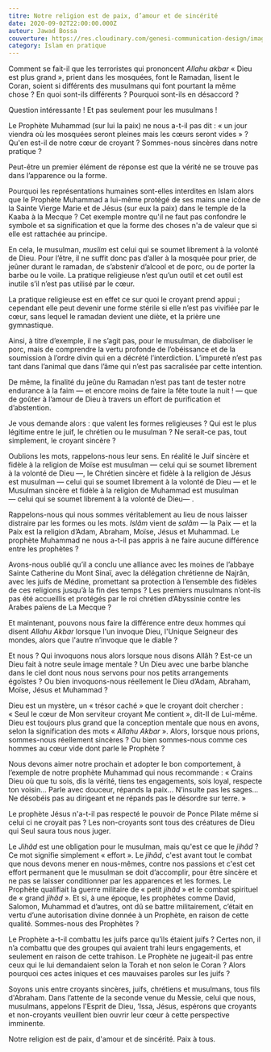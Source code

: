 ```yaml
---
titre: Notre religion est de paix, d’amour et de sincérité
date: 2020-09-02T22:00:00.000Z
auteur: Jawad Bossa
couverture: https://res.cloudinary.com/genesi-communication-design/image/upload/v1604654415/ihei/couvertures/islam-en-pratique-8_yj3onv.jpg
category: Islam en pratique
---
```

Comment se fait-il que les terroristes qui prononcent *Allahu akbar* «&nbsp;Dieu est plus grand&nbsp;», prient dans les mosquées, font le Ramadan, lisent le Coran, soient si différents des musulmans qui font pourtant la même chose&nbsp;? En quoi sont-ils différents&nbsp;? Pourquoi sont-ils en désaccord&nbsp;? 

Question intéressante&nbsp;! Et pas seulement pour les musulmans&nbsp;! 

Le Prophète Muhammad (sur lui la paix) ne nous a-t-il pas dit&nbsp;: «&nbsp;un jour viendra où les mosquées seront pleines mais les c&oelig;urs seront vides&nbsp;»&nbsp;? Qu'en est-il de notre c&oelig;ur de croyant&nbsp;? Sommes-nous sincères dans notre pratique&nbsp;? 

Peut-être un premier élément de réponse est que la vérité ne se trouve pas dans l’apparence ou la forme.

Pourquoi les représentations humaines sont-elles interdites en Islam alors que le Prophète Muhammad a lui-même protégé de ses mains une icône de la Sainte Vierge Marie et de Jésus (sur eux la paix) dans le temple de la Kaaba à la Mecque&nbsp;? Cet exemple montre qu'il ne faut pas confondre le symbole et sa signification et que la forme des choses n'a de valeur que si elle est rattachée au principe.

En cela, le musulman, *muslim* est celui qui se soumet librement à la volonté de Dieu. Pour l’être, il ne suffit donc pas d’aller à la mosquée pour prier, de jeûner durant le ramadan, de s’abstenir d’alcool et de porc, ou de porter la barbe ou le voile. La pratique religieuse n’est qu’un outil et cet outil est inutile s’il n’est pas utilisé par le c&oelig;ur.

La pratique religieuse est en effet ce sur quoi le croyant prend appui&nbsp;; cependant elle peut devenir une forme stérile si elle n’est pas vivifiée par le c&oelig;ur, sans lequel le ramadan devient une diète, et la prière une gymnastique.

Ainsi, à titre d’exemple, il ne s’agit pas, pour le musulman, de diaboliser le porc, mais de comprendre la vertu profonde de l’obéissance et de la soumission à l’ordre divin qui en a décrété l’interdiction. L’impureté n’est pas tant dans l’animal que dans l’âme qui n’est pas sacralisée par cette intention.

De même, la finalité du jeûne du Ramadan n’est pas tant de tester notre endurance à la faim —&nbsp;et encore moins de faire la fête toute la nuit&nbsp;!&nbsp;— que de goûter à l’amour de Dieu à travers un effort de purification et d’abstention.

Je vous demande alors&nbsp;: que valent les formes religieuses&nbsp;? Qui est le plus légitime entre le juif, le chrétien ou le musulman&nbsp;? Ne serait-ce pas, tout simplement, le croyant sincère&nbsp;? 

Oublions les mots, rappelons-nous leur sens. En réalité le Juif sincère et fidèle à la religion de Moïse est musulman —&nbsp;celui qui se soumet librement à la volonté de Dieu&nbsp;—, le Chrétien sincère et fidèle à la religion de Jésus est musulman —&nbsp;celui qui se soumet librement à la volonté de Dieu&nbsp;— et le Musulman sincère et fidèle à la religion de Muhammad est musulman —&nbsp;celui qui se soumet librement à la volonté de Dieu—&nbsp;.

Rappelons-nous qui nous sommes véritablement au lieu de nous laisser distraire par les formes ou les mots. *Islâm* vient de *salâm* —&nbsp;la Paix&nbsp;— et la Paix est la religion d’Adam, Abraham, Moïse, Jésus et Muhammad. Le prophète Muhammad ne nous a-t-il pas appris à ne faire aucune différence entre les prophètes&nbsp;? 

Avons-nous oublié qu’il a conclu une alliance avec les moines de l’abbaye Sainte Catherine du Mont Sinaï, avec la délégation chrétienne de Najrân, avec les juifs de Médine, promettant sa protection à l’ensemble des fidèles de ces religions jusqu’à la fin des temps&nbsp;? Les premiers musulmans n’ont-ils pas été accueillis et protégés par le roi chrétien d’Abyssinie contre les Arabes païens de La Mecque&nbsp;? 

Et maintenant, pouvons nous faire la différence entre deux hommes qui disent *Allahu Akbar* lorsque l'un invoque Dieu, l'Unique Seigneur des mondes, alors que l'autre n’invoque que le diable&nbsp;? 

Et nous&nbsp;? Qui invoquons nous alors lorsque nous disons Allâh&nbsp;? Est-ce un Dieu fait à notre seule image mentale&nbsp;? Un Dieu avec une barbe blanche dans le ciel dont nous nous servons pour nos petits arrangements égoïstes&nbsp;? Ou bien invoquons-nous réellement le Dieu d’Adam, Abraham, Moïse, Jésus et Muhammad&nbsp;? 

Dieu est un mystère, un «&nbsp;trésor caché&nbsp;» que le croyant doit chercher&nbsp;: «&nbsp;Seul le c&oelig;ur de Mon serviteur croyant Me contient&nbsp;», dit-Il de Lui-même. Dieu est toujours plus grand que la conception mentale que nous en avons, selon la signification des mots «&nbsp;*Allahu Akbar*&nbsp;». Alors, lorsque nous prions, sommes-nous réellement sincères&nbsp;? Ou bien sommes-nous comme ces hommes au c&oelig;ur vide dont parle le Prophète&nbsp;? 

Nous devons aimer notre prochain et adopter le bon comportement, à l’exemple de notre prophète Muhammad qui nous recommande&nbsp;: «&nbsp;Crains Dieu où que tu sois, dis la vérité, tiens tes engagements, sois loyal, respecte ton voisin… Parle avec douceur, répands la paix… N’insulte pas les sages… Ne désobéis pas au dirigeant et ne répands pas le désordre sur terre.&nbsp;» 

Le prophète Jésus n'a-t-il pas respecté le pouvoir de Ponce Pilate même si celui ci ne croyait pas&nbsp;? Les non-croyants sont tous des créatures de Dieu qui Seul saura tous nous juger.

Le *Jihâd* est une obligation pour le musulman, mais qu'est ce que le *jihâd*&nbsp;? Ce mot signifie simplement «&nbsp;effort&nbsp;». Le *jihâd*, c'est avant tout le combat que nous devons mener en nous-mêmes, contre nos passions et c'est cet effort permanent que le musulman se doit d’accomplir, pour être sincère et ne pas se laisser conditionner par les apparences et les formes. Le Prophète qualifiait la guerre militaire de «&nbsp;petit *jihâd*&nbsp;» et le combat spirituel de «&nbsp;grand *jihâd*&nbsp;». Et si, à une époque, les prophètes comme David, Salomon, Muhammad et d’autres, ont dû se battre militairement, c’était en vertu d’une autorisation divine donnée à un Prophète, en raison de cette qualité. Sommes-nous des Prophètes&nbsp;? 

Le Prophète a-t-il combattu les juifs parce qu’ils étaient juifs&nbsp;? Certes non, il n’a combattu que des groupes qui avaient trahi leurs engagements, et seulement en raison de cette trahison. Le Prophète ne jugeait-il pas entre ceux qui le lui demandaient selon la Torah et non selon le Coran&nbsp;? Alors pourquoi ces actes iniques et ces mauvaises paroles sur les juifs&nbsp;? 

Soyons unis entre croyants sincères, juifs, chrétiens et musulmans, tous fils d'Abraham. Dans l’attente de la seconde venue du Messie, celui que nous, musulmans, appelons l'Esprit de Dieu, ‘Issa, Jésus, espérons que croyants et non-croyants veuillent bien ouvrir leur c&oelig;ur à cette perspective imminente.

Notre religion est de paix, d'amour et de sincérité.
Paix à tous.